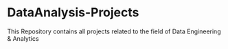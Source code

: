 # DataAnalysis-Projects
This Repository contains all projects related to the field of Data Engineering &amp; Analytics
